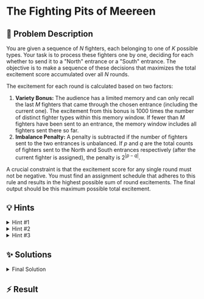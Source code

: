 # The Fighting Pits of Meereen

## 📝 Problem Description

You are given a sequence of $N$ fighters, each belonging to one of $K$ possible types. Your task is to process these fighters one by one, deciding for each whether to send it to a "North" entrance or a "South" entrance. The objective is to make a sequence of these decisions that maximizes the total excitement score accumulated over all $N$ rounds.

The excitement for each round is calculated based on two factors:

1.  **Variety Bonus:** The audience has a limited memory and can only recall the last $M$ fighters that came through the chosen entrance (including the current one). The excitement from this bonus is $1000$ times the number of distinct fighter types within this memory window. If fewer than $M$ fighters have been sent to an entrance, the memory window includes all fighters sent there so far.
2.  **Imbalance Penalty:** A penalty is subtracted if the number of fighters sent to the two entrances is unbalanced. If $p$ and $q$ are the total counts of fighters sent to the North and South entrances respectively (after the current fighter is assigned), the penalty is $2^{|p-q|}$.

A crucial constraint is that the excitement score for any single round must not be negative. You must find an assignment schedule that adheres to this rule and results in the highest possible sum of round excitements. The final output should be this maximum possible total excitement.

## 💡 Hints

<details>
<summary>Hint #1</summary>
The problem requires making a sequence of decisions, where each choice influences the potential outcomes of future choices. This structure suggests that we need to keep track of some information, or "state," as we process each fighter. What is the minimum information required at each step to calculate the excitement for the current round and to make decisions for all subsequent fighters?
</details>
<details>
<summary>Hint #2</summary>
Notice that the constraints on the number of fighter types, $K$, and the audience's memory, $M$, are very small. In contrast, the total number of fighters, $N$, can be quite large. This is a strong indicator that the complexity of an optimal solution should depend polynomially on $N$, but possibly exponentially on $K$ and $M$. This structure often points towards a Dynamic Programming approach.
</details>
<details>
<summary>Hint #3</summary>
To build a dynamic programming solution, we need to define a state that captures all necessary information. To calculate the excitement for the $i$-th fighter, we need to know:
<ol>
  <li>The index $i$ of the current fighter.</li>
  <li>The types of the last $M-1$ fighters sent to the North entrance.</li>
  <li>The types of the last $M-1$ fighters sent to the South entrance.</li>
  <li>The difference between the number of fighters sent North and South.</li>
</ol>
With this state, you can formulate a recurrence relation. The value for a given state would be the maximum excitement obtainable from the current fighter to the end. Be careful about how you handle the base cases and the constraint that no round's excitement can be negative.
</details>

## ✨ Solutions

<details>
<summary>Final Solution</summary>
The problem asks for an optimal sequence of decisions to maximize a total score, where each decision depends on previous ones. This structure is a classic fit for **Dynamic Programming (DP)**. The key is to identify a state that captures all necessary information to make future decisions.

### DP State Formulation
The constraints provide a major clue: the number of fighter types $K$ and the audience memory $M$ are very small ($K \le 4, M \le 3$). This allows us to include information about recent fighter types directly into our DP state.

To calculate the excitement for the current fighter `i`, we need:
1.  **`fighter_idx`**: The index of the current fighter we are assigning (from $0$ to $N-1$).
2.  **Recent North Fighters**: To calculate the variety bonus, we need the types of the last $M-1$ fighters sent to the North gate. Since $M \le 3$, we need to store at most the last two types. Let's call them `n_first` and `n_second`.
3.  **Recent South Fighters**: Similarly, we need the last two types for the South gate: `s_first` and `s_second`.
4.  **Gate Imbalance**: To calculate the penalty, we need the difference between the number of fighters sent North and South. Let `diff = num_north - num_south`.

Our DP function will be `solve(fighter_idx, n_first, n_second, s_first, s_second, diff)`, which computes the maximum possible excitement from `fighter_idx` to the end of the queue, given the history encapsulated by the other state parameters.

### Recurrence Relation
For any given state, we have two choices for `fighters[fighter_idx]`: send them North or South.

1.  **Send to North**:
    *   Calculate the immediate excitement, `n_excitement`.
        *   The variety bonus is $1000 \times (\text{number of unique types in } \{\text{current_type, n_first, n_second}\})$.
        *   The new difference becomes `diff + 1`, leading to a penalty of $2^{|diff+1|}$.
    *   If `n_excitement >= 0`, this is a valid move. The total score for this path is `n_excitement` plus the result of the recursive call with an updated state: `solve(fighter_idx + 1, current_type, n_first, s_first, s_second, diff + 1)`.

2.  **Send to South**:
    *   Calculate the immediate excitement, `s_excitement`, similarly.
    *   If `s_excitement >= 0`, this is a valid move. The total score is `s_excitement` plus the result from the recursive call: `solve(fighter_idx + 1, n_first, n_second, current_type, s_first, diff - 1)`.

The value for the current state is the maximum of the scores from the valid choices. If both choices lead to negative immediate excitement, this state leads to no valid schedules, so we should signify this with a value like negative infinity.

**Base Case**: When `fighter_idx == n`, we have processed all fighters, so the remaining excitement is 0.

To avoid recomputing results for the same state, we use memoization (a top-down DP approach), storing the results in a 6D array.

### Implementation Details
*   **State Representation**: We can use a special integer `NONE_TYPE` (e.g., 4, since types are 0-3) to represent an empty slot in the history of a gate.
*   **Difference Range**: The penalty $2^{|diff|}$ grows very quickly. A large imbalance $|diff|$ will almost certainly result in negative excitement. The maximum possible bonus is $1000 \times M = 3000$. Since $2^{12} = 4096 > 3000$, the absolute difference $|diff|$ will not exceed approximately 11 in any valid schedule. We can safely bound the difference, for example, from -12 to +12, and use an offset to map it to non-negative array indices.
*   **Constraint Handling**: It's critical to check if `n_excitement >= 0` and `s_excitement >= 0` *before* making a recursive call. A path is only considered if its immediate excitement is non-negative, as per the problem statement.

Below is the C++ implementation of this logic.

**Code**
```cpp
#include <iostream>
#include <vector>
#include <cmath>
#include <algorithm>
#include <limits>

// Using long long for memoization to avoid issues with MIN_INT and additions.
typedef std::vector<long long> VL;
typedef std::vector<VL> VVL;
typedef std::vector<VVL> VVVL;
typedef std::vector<VVVL> VVVVL;
typedef std::vector<VVVVL> VVVVVL;
typedef std::vector<VVVVVL> VVVVVVL;

// A value to signify an uncomputed DP state.
const long long UNCOMPUTED = -1;
// A value to signify an invalid path. Using a large negative number.
const long long INVALID_PATH = std::numeric_limits<long long>::min();

// Sentinel value for when a gate has had fewer than 2 fighters.
const int NONE_TYPE = 4; 
// Offset to map the difference [-12, 12] to array indices [0, 24].
const int DIFF_OFFSET = 12;

long long max_excitement(
  VVVVVVL &memo,
  const std::vector<int> &fighters,
  const int n, const int m,
  const int fighter_idx,
  const int n_first, const int n_second,
  const int s_first, const int s_second,
  const int diff
) {
  // Base case: all fighters have been assigned.
  if (fighter_idx == n) {
    return 0;
  }
  
  // Return memoized result if available.
  if (memo[fighter_idx][n_first][n_second][s_first][s_second][diff + DIFF_OFFSET] != UNCOMPUTED) {
    return memo[fighter_idx][n_first][n_second][s_first][s_second][diff + DIFF_OFFSET];
  }

  long long max_total_excitement = INVALID_PATH;
  int current_type = fighters[fighter_idx];

  // --- Option 1: Send fighter to North Gate ---
  int n_unique = 0;
  if (m >= 1) {
    n_unique = 1;
    if (m >= 2 && n_first != NONE_TYPE && n_first != current_type) n_unique++;
    if (m >= 3 && n_second != NONE_TYPE && n_second != current_type && n_second != n_first) n_unique++;
  }
  int new_diff_n = diff + 1;
  long long penalty_n = (long long)pow(2, std::abs(new_diff_n));
  long long n_excitement = 1000LL * n_unique - penalty_n;

  if (n_excitement >= 0) {
    long long future_excitement = max_excitement(memo, fighters, n, m, fighter_idx + 1, current_type, n_first, s_first, s_second, new_diff_n);
    if (future_excitement != INVALID_PATH) {
      max_total_excitement = std::max(max_total_excitement, n_excitement + future_excitement);
    }
  }

  // --- Option 2: Send fighter to South Gate ---
  int s_unique = 0;
  if (m >= 1) {
    s_unique = 1;
    if (m >= 2 && s_first != NONE_TYPE && s_first != current_type) s_unique++;
    if (m >= 3 && s_second != NONE_TYPE && s_second != current_type && s_second != s_first) s_unique++;
  }
  int new_diff_s = diff - 1;
  long long penalty_s = (long long)pow(2, std::abs(new_diff_s));
  long long s_excitement = 1000LL * s_unique - penalty_s;

  if (s_excitement >= 0) {
    long long future_excitement = max_excitement(memo, fighters, n, m, fighter_idx + 1, n_first, n_second, current_type, s_first, new_diff_s);
    if (future_excitement != INVALID_PATH) {
      max_total_excitement = std::max(max_total_excitement, s_excitement + future_excitement);
    }
  }

  // Memoize and return the result for the current state.
  return memo[fighter_idx][n_first][n_second][s_first][s_second][diff + DIFF_OFFSET] = max_total_excitement;
}

void solve() {
  int n, k, m;
  std::cin >> n >> k >> m;
  
  std::vector<int> fighters(n);
  for (int i = 0; i < n; ++i) {
    std::cin >> fighters[i];
  }
  
  // DP table dimensions: n x (k+1) x (k+1) x (k+1) x (k+1) x (diff_range)
  // We use k+1 = 5 for types 0-3 and NONE_TYPE=4.
  // diff_range is 25 for diff in [-12, 12].
  VVVVVVL memo(n, VVVVVL(5, VVVVL(5, VVVL(5, VVL(5, VL(25, UNCOMPUTED))))));
  
  std::cout << max_excitement(memo, fighters, n, m, 0, NONE_TYPE, NONE_TYPE, NONE_TYPE, NONE_TYPE, 0) << std::endl;
}

int main() {
  std::ios_base::sync_with_stdio(false);
  std::cin.tie(NULL);
  
  int t;
  std::cin >> t;
  while (t--) {
    solve();
  }
  
  return 0;
}
```
</details>

## ⚡ Result

```plaintext

```
